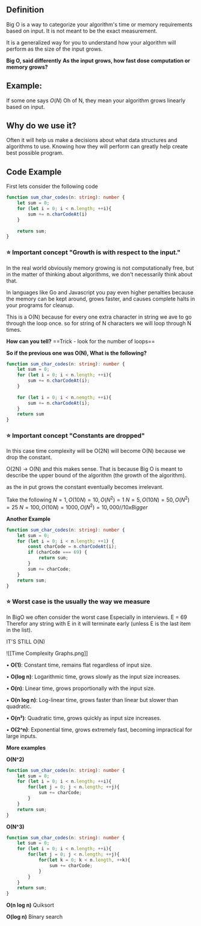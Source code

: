 ##  Definition

Big O is a way to categorize your algorithm's time or memory requirements based on input.
It is not meant to be the exact measurement. 

It is a generalized way for you to understand how your algorithm will perform as the size of the input grows.

**Big O, said differently**
**As the input grows, how fast dose computation or memory grows?**

## Example:

If some one says $O(N)$ Oh of N, they mean your algorithm grows linearly based on input.


## Why do we use it? 

Often it will help us make a decisions about what data structures and algorithms to use. Knowing how they will perform can greatly help create best possible program.


## Code Example

First lets consider the following code

```typescript
function sum_char_codes(n: string): number {
	let sum = 0;
	for (let i = 0; i < n.length; ++i){
		sum += n.charCodeAt(i)
	}
	
	return sum;
}
```

### ⭐️ Important concept "Growth is with respect to the input."

In the real world 
obviously memory growing is not computationally free, but in the matter of thinking about algorithms, we don't necessarily think about that.

In languages like Go and Javascript you pay even higher penalties because the memory can be kept around, grows faster, and causes complete halts in your programs for cleanup.

This is a O(N) because for every one extra character in string we ave to go through the loop once. so for string of N characters we will loop through N times. 

**How can you tell?** ==Trick - look for the number of loops==



**So if the previous one was O(N), What is the following?**

```typescript
function sum_char_codes(n: string): number {
	let sum = 0;
	for (let i = 0; i < n.length; ++i){
		sum += n.charCodeAt(i);
	}
	
	for (let i = 0; i < n.nemgth; ++i){
		sum += n.charCodeAt(i);
	}
	return sum
}
```


### ⭐️ Important concept "Constants are dropped"

In this case time complexity will be O(2N) will become O(N) because we drop the constant.

O(2N) -> O(N) and this makes sense. That is because Big O is meant to describe the upper bound of the algorithm (the growth of the algorithm).

as the in put grows the constant eventually becomes irrelevant.

Take the following
$N = 1, O(10N) = 10, O(N^2) = 1$
$N = 5, O(10N) = 50, O(N^2) = 25$
$N = 100, O(10N) = 1000, O(N^2) = 10,000 // 10x Bigger$


**Another Example**

```typescript 
function sum_char_codes(n: string): number {
	let sum = 0;
	for (let i = 0; i < n.length; ++1) {
		const charCode = n.charCodeAt(i);
		if (charCode === 69) {
			return sum;
		}
		sum += charCode;
	}
	return sum;
}
```

### ⭐️ Worst case is the usually the way we measure

In BigO we often consider the worst case 
Especially in interviews.
E = 69
Therefor any string with E in it will terminate early (unless E is the last item in the list).

IT'S STILL O(N)


![[Time Complexity Graphs.png]]

• **O(1)**: Constant time, remains flat regardless of input size.

• **O(log n)**: Logarithmic time, grows slowly as the input size increases.

• **O(n)**: Linear time, grows proportionally with the input size.

• **O(n log n)**: Log-linear time, grows faster than linear but slower than quadratic.

• **O(n²)**: Quadratic time, grows quickly as input size increases.

• **O(2^n)**: Exponential time, grows extremely fast, becoming impractical for large inputs.


**More examples**

**O(N^2)**

```typescript
function sum_char_codes(n: string): number {
	let sum = 0;
	for (let i = 0; i < n.length; ++i){
		for(let j = 0; j < n.length; ++j){
			sum += charCode;
		}
	}
	return sum;
}
```

**O(N^3)**

```typescript
function sum_char_codes(n: string): number {
	let sum = 0;
	for (let i = 0; i < n.length; ++i){
		for(let j = 0; j < n.length; ++j){
			for(let k = 0; k < n.length, ++k){
				sum += charCode;
			}
		}
	}
	return sum;
}
```

**O(n log n)**
Quiksort

**O(log n)**
Binary search